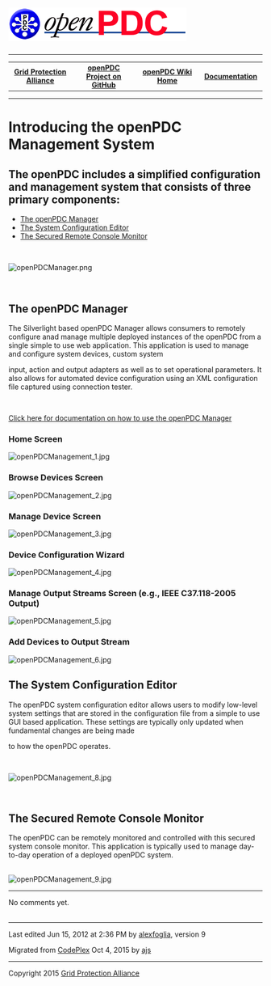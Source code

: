 

<html lang="en" xmlns="http://www.w3.org/1999/xhtml">

<head>

<meta charset="utf-8" />

<title>Introducing the openPDC Manager</title>



<!--HtmlToGmd.Head-->



<!--/HtmlToGmd.Head-->

</head>

<body>

<h1><a href="https://github.com/GridProtectionAlliance/openPDC/tree/master/Source/Documentation/wiki/openPDC_Home.md"><img src="https://github.com/GridProtectionAlliance/openPDC/blob/master/Source/Documentation/wiki/openPDC_Logo.png" alt="The Open Source Phasor Data Concentrator" /></a></h1>

<hr />

<!--HtmlToGmd.Body-->

<div id="NavigationMenu">

<table style="width: 100%; border-collapse: collapse; border: 0px solid gray;">

<tr>

<td style="width: 25%; text-align:center;"><b><a href="http://www.gridprotectionalliance.org">Grid Protection Alliance</a></b></td>

<td style="width: 25%; text-align:center;"><b><a href="https://github.com/GridProtectionAlliance/openPDC">openPDC Project on GitHub</a></b></td>

<td style="width: 25%; text-align:center;"><b><a href="https://github.com/GridProtectionAlliance/openPDC/tree/master/Source/Documentation/wiki/openPDC_Home.md">openPDC Wiki Home</a></b></td>

<td style="width: 25%; text-align:center;"><b><a href="https://github.com/GridProtectionAlliance/openPDC/tree/master/Source/Documentation/wiki/openPDC_Documentation_Home.md">Documentation</a></b></td>

</tr>

</table>

</div>

<hr />

<!--/HtmlToGmd.Body-->



<div class="WikiContent">

<div class="wikidoc">

<h1>Introducing the openPDC Management System</h1>

<h2>The openPDC includes a simplified configuration and management system that consists of three primary components:</h2>

<ul>

<li><a href="#openPDCManager">The openPDC Manager</a> </li><li><a href="#ConfigurationEditor">The System Configuration Editor</a> </li><li><a href="#RemoteConsoleMonitor">The Secured Remote Console Monitor</a> </li></ul>

<p><br>

<img title="openPDCManager.png" src="https://github.com/GridProtectionAlliance/openPDC/blob/master/Source/Documentation/wiki/Introducing_the_openPDC_Manager.files/openPDCMang1.png" alt="openPDCManager.png"><br>

<br>

<a name="openPDCManager"></a></p>

<h2>The openPDC Manager</h2>

<p>The Silverlight based openPDC Manager allows consumers to remotely configure anad manage multiple deployed instances of the openPDC from a single simple to use web application. This application is used to manage and configure system devices, custom system

 input, action and output adapters as well as to set operational parameters. It also allows for automated device configuration using an XML configuration file captured using connection tester.<br>

<br>

<a href="https://github.com/GridProtectionAlliance/openPDC/tree/master/Source/Documentation/wiki/openPDC_Manager_Configuration.md">Click here for documentation on how to use the openPDC Manager</a></p>

<h3>Home Screen</h3>

<p><img title="openPDCManagement_1.jpg" src="https://github.com/GridProtectionAlliance/openPDC/blob/master/Source/Documentation/wiki/Introducing_the_openPDC_Manager.files/openPDCMang2.png" alt="openPDCManagement_1.jpg"></p>

<h3>Browse Devices Screen</h3>

<p><img title="openPDCManagement_2.jpg" src="https://github.com/GridProtectionAlliance/openPDC/blob/master/Source/Documentation/wiki/Introducing_the_openPDC_Manager.files/openPDCMang3.png" alt="openPDCManagement_2.jpg"></p>

<h3>Manage Device Screen</h3>

<p><img title="openPDCManagement_3.jpg" src="https://github.com/GridProtectionAlliance/openPDC/blob/master/Source/Documentation/wiki/Introducing_the_openPDC_Manager.files/openPDCMang4.png" alt="openPDCManagement_3.jpg"></p>

<h3>Device Configuration Wizard</h3>

<p><img title="openPDCManagement_4.jpg" src="https://github.com/GridProtectionAlliance/openPDC/blob/master/Source/Documentation/wiki/Introducing_the_openPDC_Manager.files/openPDCMang5.png" alt="openPDCManagement_4.jpg"></p>

<h3>Manage Output Streams Screen (e.g., IEEE C37.118-2005 Output)</h3>

<p><img title="openPDCManagement_5.jpg" src="https://github.com/GridProtectionAlliance/openPDC/blob/master/Source/Documentation/wiki/Introducing_the_openPDC_Manager.files/openPDCMang6.png" alt="openPDCManagement_5.jpg"></p>

<h3>Add Devices to Output Stream</h3>

<p><img title="openPDCManagement_6.jpg" src="https://github.com/GridProtectionAlliance/openPDC/blob/master/Source/Documentation/wiki/Introducing_the_openPDC_Manager.files/openPDCMang7.png" alt="openPDCManagement_6.jpg"></p>

<h3></h3>

<p><a name="ConfigurationEditor"></a></p>

<h2>The System Configuration Editor</h2>

<p>The openPDC system configuration editor allows users to modify low-level system settings that are stored in the configuration file from a simple to use GUI based application. These settings are typically only updated when fundamental changes are being made

 to how the openPDC operates.<br>

<br>

<img title="openPDCManagement_8.jpg" src="https://github.com/GridProtectionAlliance/openPDC/blob/master/Source/Documentation/wiki/Introducing_the_openPDC_Manager.files/openPDCMang8.png" alt="openPDCManagement_8.jpg"><br>

<br>

<a name="RemoteConsoleMonitor"></a></p>

<h2>The Secured Remote Console Monitor</h2>

<p>The openPDC can be remotely monitored and controlled with this secured system console monitor. This application is typically used to manage day-to-day operation of a deployed openPDC system.<br>

<br>

<img title="openPDCManagement_9.jpg" src="https://github.com/GridProtectionAlliance/openPDC/blob/master/Source/Documentation/wiki/Introducing_the_openPDC_Manager.files/openPDCMang9.png" alt="openPDCManagement_9.jpg"></p>

</div>

<div></div>

</div>



<hr />

<div class="WikiComments">

<div id="wikiCommentsEmpty">No comments yet.<br><br></div>

</div>

<div id="footer">

<hr />

Last edited <span class="smartDate" title="6/15/2012 2:36:33 PM" LocalTimeTicks="1339796193">Jun 15, 2012 at 2:36 PM</span> by <a id="wikiEditByLink" href="https://github.com/GridProtectionAlliance/openPDC/tree/master/Source/Documentation/wiki/Contributors/alexfoglia.md">alexfoglia</a>, version 9<br />

Migrated from <a href="http://openpdc.codeplex.com/wikipage?title=Introducing%20the%20openPDC%20Manager">CodePlex</a> Oct 4, 2015 by <a href="https://github.com/GridProtectionAlliance/openPDC/tree/master/Source/Documentation/wiki/Contributors/ajstadlin.md">ajs</a>

</div>



<!--HtmlToGmd.Foot-->

<div id="copyright">

<hr />

Copyright 2015 <a href="http://www.gridprotectionoalliance.org">Grid Protection Alliance</a>

</div>

<!--/HtmlToGmd.Foot-->

</body>

</html>


